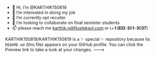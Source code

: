 - 👋 Hi, I’m @KARTHIK150819
- 👀 I’m interested in doing my job
- 🌱 I’m currently opt recuiter
- 💞️ I’m looking to collaborate on final semister students
- 📫 please reach me karthik.n@fluxteksol.com or 📞+𝟏(𝟖𝟑𝟐-𝟑6𝟏-𝟑6𝟑𝟕)

KARTHIK150819/KARTHIK150819 is a ✨ special ✨ repository because its `README.md` (this file) appears on your GitHub profile.
You can click the Preview link to take a look at your changes.
--->
